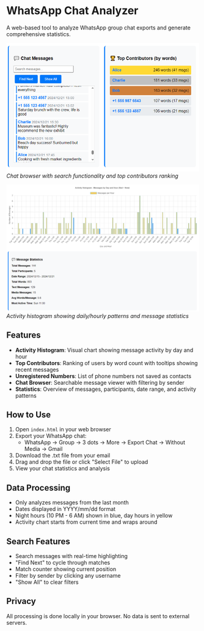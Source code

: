 # WhatsApp Chat Analyzer

A web-based tool to analyze WhatsApp group chat exports and generate comprehensive statistics.

![Chat Browser and Rankings](img1.png)
*Chat browser with search functionality and top contributors ranking*

![Activity Histogram and Statistics](img2.png)
*Activity histogram showing daily/hourly patterns and message statistics*

## Features

- **Activity Histogram**: Visual chart showing message activity by day and hour
- **Top Contributors**: Ranking of users by word count with tooltips showing recent messages
- **Unregistered Numbers**: List of phone numbers not saved as contacts
- **Chat Browser**: Searchable message viewer with filtering by sender
- **Statistics**: Overview of messages, participants, date range, and activity patterns

## How to Use

1. Open `index.html` in your web browser
2. Export your WhatsApp chat:
   - WhatsApp → Group → 3 dots → More → Export Chat → Without Media → Gmail
3. Download the .txt file from your email
4. Drag and drop the file or click "Select File" to upload
5. View your chat statistics and analysis

## Data Processing

- Only analyzes messages from the last month
- Dates displayed in YYYY/mm/dd format
- Night hours (10 PM - 6 AM) shown in blue, day hours in yellow
- Activity chart starts from current time and wraps around

## Search Features

- Search messages with real-time highlighting
- "Find Next" to cycle through matches
- Match counter showing current position
- Filter by sender by clicking any username
- "Show All" to clear filters

## Privacy

All processing is done locally in your browser. No data is sent to external servers.